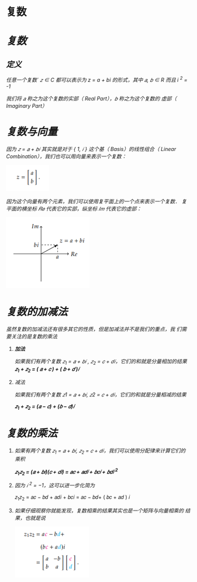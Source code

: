 # 复数


# ***复数***

## ***定义***

*任意一个复数`  𝑧 ∈ C 都可以表示为  z = a + bi 的形式，其中 𝑎, 𝑏 ∈ R 而且 i <sup>2</sup> = -1*

*我们将 𝑎 称之为这个复数的实部（ Real Part），𝑏 称之为这个复数的
虚部（ Imaginary Part）*

# ***复数与向量***

*因为 𝑧 = 𝑎 + 𝑏𝑖 其实就是对于 { 1, 𝑖  } 这个基（ Basis）的线性组合（ Linear
Combination），我们也可以用向量来表示一个复数：*

![](https://raw.githubusercontent.com/CuteCocoa/MyImage/main/2024/12/24-18-27-16-2024-12-24-18-27-13-image.png)

*因为这个向量有两个元素，我们可以使用复平面上的一个点来表示一个复数．
复平面的横坐标 𝑅𝑒 代表它的实部，纵坐标 𝐼𝑚 代表它的虚部：*

![](https://raw.githubusercontent.com/CuteCocoa/MyImage/main/2024/12/24-18-28-04-2024-12-24-18-28-02-image.png)

# ***复数的加减法***

*虽然复数的加减法还有很多其它的性质，但是加减法并不是我们的重点，我
们需要关注的是复数的乘法*

1. ***加法***
   
   *如果我们有两个复数 𝑧<sub>1</sub> = 𝑎 + 𝑏𝑖 , 𝑧<sub>2</sub> = 𝑐 + 𝑑𝑖，它们的和就是分量相加的结果*
   ***𝑧<sub>1</sub> + 𝑧<sub>2</sub> = ( 𝑎 + 𝑐 ) + ( 𝑏 + 𝑑 )𝑖***

2. *减法*
   
   *如果我们有两个复数 𝑧1 = 𝑎 + 𝑏𝑖, 𝑧2 = 𝑐 + 𝑑𝑖，它们的和就是分量相减的结果*
   
   ***𝑧<sub>1</sub> + 𝑧<sub>2</sub> = (𝑎 − 𝑐) + (𝑏 − 𝑑)𝑖***

# ***复数的乘法***

1. *如果有两个复数 𝑧<sub>1</sub> = 𝑎 + 𝑏𝑖, 𝑧<sub>2</sub> = 𝑐 + 𝑑𝑖，我们可以使用分配律来计算它们的乘积*
   
   ***𝑧<sub>1</sub>𝑧<sub>2</sub> = (𝑎 + 𝑏𝑖)(𝑐 + 𝑑𝑖) = 𝑎𝑐 + 𝑎𝑑𝑖 + 𝑏𝑐𝑖 + 𝑏𝑑𝑖 <sup>2</sup>***

2. *因为 𝑖 <sup>2</sup> = −1，这可以进一步化简为*
   
   𝑧<sub>1</sub>𝑧<sub>2</sub> = 𝑎𝑐 − 𝑏𝑑 + 𝑎𝑑𝑖 + 𝑏𝑐𝑖 = 𝑎𝑐 − 𝑏𝑑+ ( 𝑏𝑐 + 𝑎𝑑 ) 𝑖

3. *如果仔细观察你就能发现，复数相乘的结果其实也是一个矩阵与向量相乘的
   结果，也就是说*
   
   ![](https://raw.githubusercontent.com/CuteCocoa/MyImage/main/2024/12/24-18-40-12-2024-12-24-18-40-10-image.png)

